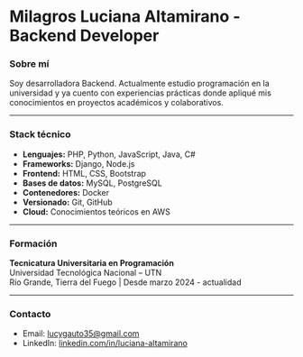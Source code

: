 # Milagros Luciana Altamirano - Backend Developer


### Sobre mí

Soy desarrolladora Backend. Actualmente estudio programación en la universidad y ya cuento con experiencias prácticas donde apliqué mis conocimientos en proyectos académicos y colaborativos.

---

### Stack técnico

- **Lenguajes:** PHP, Python, JavaScript, Java, C#
- **Frameworks:** Django, Node.js
- **Frontend:** HTML, CSS, Bootstrap
- **Bases de datos:** MySQL, PostgreSQL
- **Contenedores:** Docker
- **Versionado:** Git, GitHub
- **Cloud:** Conocimientos teóricos en AWS

---

### Formación

**Tecnicatura Universitaria en Programación**  
Universidad Tecnológica Nacional – UTN  
Río Grande, Tierra del Fuego | Desde marzo 2024 - actualidad

---

### Contacto

- Email: lucygauto35@gmail.com 
- LinkedIn: [linkedin.com/in/luciana-altamirano](https://www.linkedin.com/in/luciana-altamirano/)
